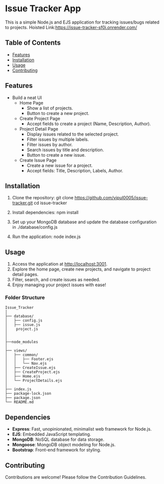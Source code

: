 # Issue Tracker App

This is a simple Node.js and EJS application for tracking issues/bugs related to projects.
Hoisted Link:https://issue-tracker-sf0i.onrender.com/

## Table of Contents

- [Features](#features)
- [Installation](#installation)
- [Usage](#usage)
- [Contributing](#contributing)

## Features

- Build a neat UI
  - Home Page
    - Show a list of projects.
    - Button to create a new project.
  - Create Project Page
    - Accept fields to create a project (Name, Description, Author).
  - Project Detail Page
    - Display issues related to the selected project.
    - Filter issues by multiple labels.
    - Filter issues by author.
    - Search issues by title and description.
    - Button to create a new issue.
  - Create Issue Page
    - Create a new issue for a project.
    - Accept fields: Title, Description, Labels, Author.

## Installation

1. Clone the repository:
   git clone https://github.com/vipul0005/issue-tracker.git
   cd issue-tracker

2. Install dependencies:
   npm install

3. Set up your MongoDB database and update the database configuration in
   ./database/config.js

4. Run the application:
   node index.js

## Usage

1. Access the application at [http://localhost:3001](http://localhost:3001).
2. Explore the home page, create new projects, and navigate to project detail pages.
3. Filter, search, and create issues as needed.
4. Enjoy managing your project issues with ease!

### Folder Structure

```
Issue_Tracker
│
├── database/
│   ├── config.js
│   ├── issue.js
│    project.js
│
│
├──node_modules
│
├── views/
│   ├── common/
│   │   ├── Footer.ejs
│   │   └── Nav.ejs
│   ├── CreateIssue.ejs
│   ├── CreateProject.ejs
│   ├── Home.ejs
│   └── ProjectDetails.ejs
│
├── index.js
├── package-lock.json
├── package.json
└── README.md
```

## Dependencies

- **Express**: Fast, unopinionated, minimalist web framework for Node.js.
- **EJS**: Embedded JavaScript templating.
- **MongoDB**: NoSQL database for data storage.
- **Mongoose**: MongoDB object modeling for Node.js.
- **Bootstrap**: Front-end framework for styling.

## Contributing

Contributions are welcome! Please follow the Contribution Guidelines.
